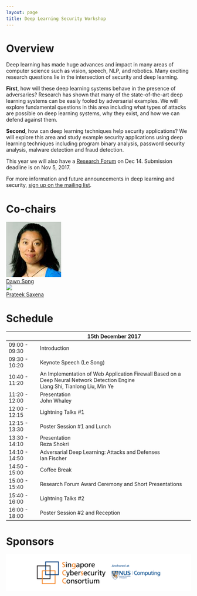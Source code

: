```yaml
---
layout: page
title: Deep Learning Security Workshop
---
```


# Overview

Deep learning has made huge advances and impact in many
areas of computer science such as vision, speech, NLP, and
robotics. Many exciting research questions lie in the
intersection of security and deep learning.

**First**, how will these deep learning systems behave in the
presence of adversaries? Research has shown that many of the
state-of-the-art deep learning systems can be easily fooled by
adversarial examples. We will explore fundamental questions in
this area including what types of attacks are possible on deep
learning systems, why they exist, and how we can defend
against them.

**Second**, how can deep learning techniques help security
applications? We will explore this area and study example
security applications using deep learning techniques including
program binary analysis, password security analysis, malware
detection and fraud detection.

This year we will also have a [Research Forum](forum.md) on Dec 14. Submission deadline is on Nov 5, 2017.

For more information and future announcements in deep learning and security, [sign up on the mailing list](https://groups.google.com/d/forum/deep-learning-security).

# Co-chairs

<div class="instructors">
     <div class="instructor">
       <a href="https://people.eecs.berkeley.edu/~dawnsong/">
         <div class="instructorphoto"><img src="assets/people/dawnsong.jpg"/></div>
         <div>Dawn Song</div>
       </a>
     </div>
     <div class="instructor">
       <a href="http://www.comp.nus.edu.sg/~prateeks/">
         <div class="instructorphoto"><img src="http://www.cs.berkeley.edu/~prateeks/photo-2.jpg"/></div>
         <div>Prateek Saxena</div>
       </a>
     </div>
</div>

# Schedule


|               | 15th December 2017                                                                                                                 |
|---------------|------------------------------------------------------------------------------------------------------------------------------------|
| 09:00 - 09:30 | Introduction                                                                                                                       |
| 09:30 - 10:20 | Keynote Speech (Le Song)                                                                                                           |
| 10:40 - 11:20 | An Implementation of Web Application Firewall Based on a Deep Neural Network Detection Engine <br> Liang Shi, Tianlong Liu, Min Ye |
| 11:20 - 12:00 | Presentation <br> John Whaley                                                                                                      |
| 12:00 - 12:15 | Lightning Talks #1                                                                                                                 |
| 12:15 - 13:30 | Poster Session #1 and Lunch                                                                                                        |
| 13:30 - 14:10 | Presentation <br> Reza Shokri                                                                                                      |
| 14:10 - 14:50 | Adversarial Deep Learning: Attacks and Defenses <br> Ian Fischer                                                                   |
| 14:50 - 15:00 | Coffee Break                                                                                                                       |
| 15:00 - 15:40 | Research Forum Award Ceremony and Short Presentations                                                                              |
| 15:40 - 16:00 | Lightning Talks #2                                                                                                                 |
| 16:00 - 18:00 | Poster Session #2 and Reception        


# Sponsors

![Sponsors](assets/logo/banner.png)

